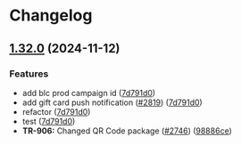 # Changelog

## [1.32.0](https://github.com/bluelightcard/BlueLightCard-2.0/compare/bluelightcard/redemptions-v1.31.0...bluelightcard/redemptions-v1.32.0) (2024-11-12)


### Features

* add blc prod campaign id ([7d791d0](https://github.com/bluelightcard/BlueLightCard-2.0/commit/7d791d092ee9735f6b11f9b483a612ae68311434))
* add gift card push notification ([#2819](https://github.com/bluelightcard/BlueLightCard-2.0/issues/2819)) ([7d791d0](https://github.com/bluelightcard/BlueLightCard-2.0/commit/7d791d092ee9735f6b11f9b483a612ae68311434))
* refactor ([7d791d0](https://github.com/bluelightcard/BlueLightCard-2.0/commit/7d791d092ee9735f6b11f9b483a612ae68311434))
* test ([7d791d0](https://github.com/bluelightcard/BlueLightCard-2.0/commit/7d791d092ee9735f6b11f9b483a612ae68311434))
* **TR-906:** Changed QR Code package ([#2746](https://github.com/bluelightcard/BlueLightCard-2.0/issues/2746)) ([98886ce](https://github.com/bluelightcard/BlueLightCard-2.0/commit/98886ce5070b28d185ea2aadf0dfa013779da629))
